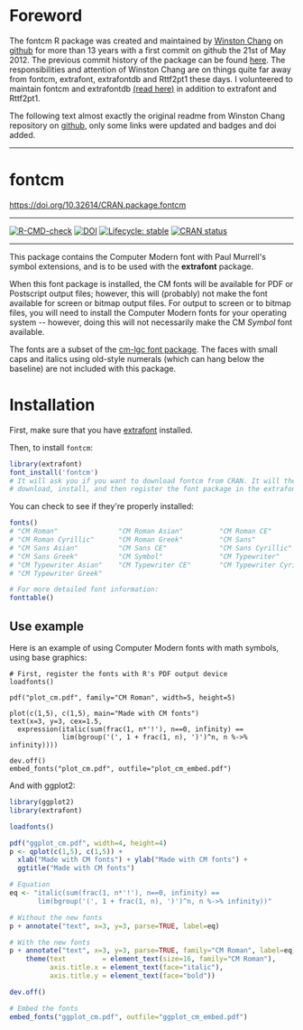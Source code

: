 # Foreword

The fontcm R package was created and maintained by [Winston Chang](https://github.com/wch) on [github](https://github.com/wch/fontcm) for more than 13 years with a first commit on github the 21st of May 2012.
The previous commit history of the package can be found [here](https://github.com/wch/fontcm).
The responsibilities and attention of Winston Chang are on things quite far away from fontcm, extrafont, extrafontdb and Rttf2pt1 these days. 
I volunteered to maintain fontcm and extrafontdb [(read here)](https://github.com/wch/Rttf2pt1/issues/25#issuecomment-3329970593) in addition to extrafont and Rttf2pt1.

The following text almost exactly the original readme from Winston Chang repository on [github](https://github.com/wch/fontcm), only some links were updated and badges and doi added.

-------------------

# fontcm

<https://doi.org/10.32614/CRAN.package.fontcm>

-------------------

<!-- badges: start -->
[![R-CMD-check](https://github.com/fbertran/fontcm/actions/workflows/R-CMD-check.yaml/badge.svg)](https://github.com/fbertran/fontcm/actions/workflows/R-CMD-check.yaml)
[![DOI](https://img.shields.io/badge/doi-10.32614/CRAN.package.fontcm-blue.svg)](https://doi.org/10.32614/CRAN.package.fontcm)
[![Lifecycle: stable](https://img.shields.io/badge/lifecycle-stable-green.svg)](https://lifecycle.r-lib.org/articles/stages.html)
[![CRAN status](https://www.r-pkg.org/badges/version/fontcm)](https://cran.r-project.org/package=fontcm)
<!-- badges: end -->

-------------------


This package contains the Computer Modern font with Paul Murrell's symbol extensions, and is to be used with the **extrafont** package.

When this font package is installed, the CM fonts will be available for PDF or Postscript output files; however, this will (probably) not make the font available for screen or bitmap output files.
For output to screen or to bitmap files, you will need to install the Computer Modern fonts for your operating system -- however, doing this will not necessarily make the CM *Symbol* font available.

The fonts are a subset of the [cm-lgc font package](https://www.ctan.org/pkg/cm-lgc).
The faces with small caps and italics using old-style numerals (which can hang below the baseline) are not included with this package.


# Installation

First, make sure that you have [extrafont](https://github.com/fbertran/extrafont) installed.

Then, to install `fontcm`:

```R
library(extrafont)
font_install('fontcm')
# It will ask you if you want to download fontcm from CRAN. It will then
# download, install, and then register the font package in the extrafont database
```

You can check to see if they're properly installed:

```R
fonts()
# "CM Roman"               "CM Roman Asian"         "CM Roman CE"
# "CM Roman Cyrillic"      "CM Roman Greek"         "CM Sans"
# "CM Sans Asian"          "CM Sans CE"             "CM Sans Cyrillic"
# "CM Sans Greek"          "CM Symbol"              "CM Typewriter"
# "CM Typewriter Asian"    "CM Typewriter CE"       "CM Typewriter Cyrillic"
# "CM Typewriter Greek"

# For more detailed font information:
fonttable()
```

## Use example

Here is an example of using Computer Modern fonts with math symbols, using base graphics:

```{r eval=FALSE, tidy=FALSE}
# First, register the fonts with R's PDF output device
loadfonts()

pdf("plot_cm.pdf", family="CM Roman", width=5, height=5)

plot(c(1,5), c(1,5), main="Made with CM fonts")
text(x=3, y=3, cex=1.5,
  expression(italic(sum(frac(1, n*'!'), n==0, infinity) ==
             lim(bgroup('(', 1 + frac(1, n), ')')^n, n %->% infinity))))

dev.off()
embed_fonts("plot_cm.pdf", outfile="plot_cm_embed.pdf")
```

And with ggplot2:

```R
library(ggplot2)
library(extrafont)

loadfonts()

pdf("ggplot_cm.pdf", width=4, height=4)
p <- qplot(c(1,5), c(1,5)) +
  xlab("Made with CM fonts") + ylab("Made with CM fonts") +
  ggtitle("Made with CM fonts")

# Equation
eq <- "italic(sum(frac(1, n*'!'), n==0, infinity) ==
       lim(bgroup('(', 1 + frac(1, n), ')')^n, n %->% infinity))"

# Without the new fonts
p + annotate("text", x=3, y=3, parse=TRUE, label=eq)

# With the new fonts
p + annotate("text", x=3, y=3, parse=TRUE, family="CM Roman", label=eq) +
    theme(text         = element_text(size=16, family="CM Roman"),
          axis.title.x = element_text(face="italic"),
          axis.title.y = element_text(face="bold"))

dev.off()

# Embed the fonts
embed_fonts("ggplot_cm.pdf", outfile="ggplot_cm_embed.pdf")
```
